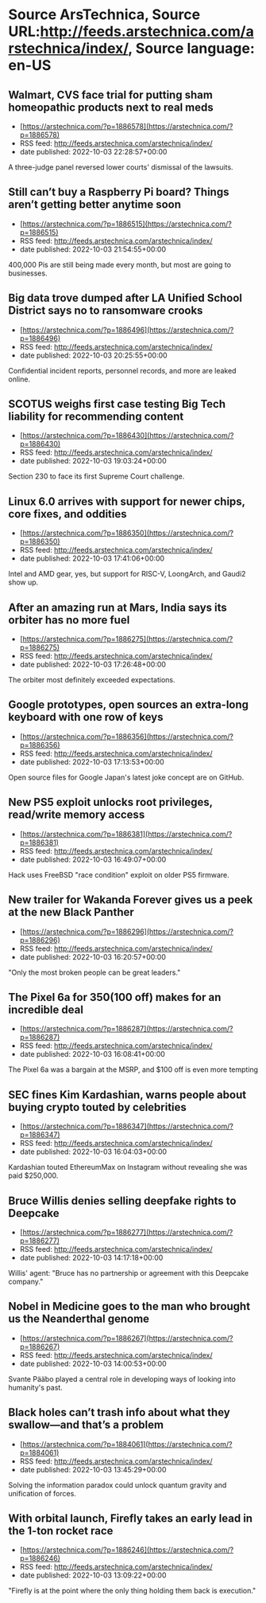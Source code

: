 # Source ArsTechnica, Source URL:http://feeds.arstechnica.com/arstechnica/index/, Source language: en-US

## Walmart, CVS face trial for putting sham homeopathic products next to real meds
 - [https://arstechnica.com/?p=1886578](https://arstechnica.com/?p=1886578)
 - RSS feed: http://feeds.arstechnica.com/arstechnica/index/
 - date published: 2022-10-03 22:28:57+00:00

A three-judge panel reversed lower courts' dismissal of the lawsuits.

## Still can’t buy a Raspberry Pi board? Things aren’t getting better anytime soon
 - [https://arstechnica.com/?p=1886515](https://arstechnica.com/?p=1886515)
 - RSS feed: http://feeds.arstechnica.com/arstechnica/index/
 - date published: 2022-10-03 21:54:55+00:00

400,000 Pis are still being made every month, but most are going to businesses.

## Big data trove dumped after LA Unified School District says no to ransomware crooks
 - [https://arstechnica.com/?p=1886496](https://arstechnica.com/?p=1886496)
 - RSS feed: http://feeds.arstechnica.com/arstechnica/index/
 - date published: 2022-10-03 20:25:55+00:00

Confidential incident reports, personnel records, and more are leaked online.

## SCOTUS weighs first case testing Big Tech liability for recommending content
 - [https://arstechnica.com/?p=1886430](https://arstechnica.com/?p=1886430)
 - RSS feed: http://feeds.arstechnica.com/arstechnica/index/
 - date published: 2022-10-03 19:03:24+00:00

Section 230 to face its first Supreme Court challenge.

## Linux 6.0 arrives with support for newer chips, core fixes, and oddities
 - [https://arstechnica.com/?p=1886350](https://arstechnica.com/?p=1886350)
 - RSS feed: http://feeds.arstechnica.com/arstechnica/index/
 - date published: 2022-10-03 17:41:06+00:00

Intel and AMD gear, yes, but support for RISC-V, LoongArch, and Gaudi2 show up.

## After an amazing run at Mars, India says its orbiter has no more fuel
 - [https://arstechnica.com/?p=1886275](https://arstechnica.com/?p=1886275)
 - RSS feed: http://feeds.arstechnica.com/arstechnica/index/
 - date published: 2022-10-03 17:26:48+00:00

The orbiter most definitely exceeded expectations.

## Google prototypes, open sources an extra-long keyboard with one row of keys
 - [https://arstechnica.com/?p=1886356](https://arstechnica.com/?p=1886356)
 - RSS feed: http://feeds.arstechnica.com/arstechnica/index/
 - date published: 2022-10-03 17:13:53+00:00

Open source files for Google Japan's latest joke concept are on GitHub.

## New PS5 exploit unlocks root privileges, read/write memory access
 - [https://arstechnica.com/?p=1886381](https://arstechnica.com/?p=1886381)
 - RSS feed: http://feeds.arstechnica.com/arstechnica/index/
 - date published: 2022-10-03 16:49:07+00:00

Hack uses FreeBSD "race condition" exploit on older PS5 firmware.

## New trailer for Wakanda Forever gives us a peek at the new Black Panther
 - [https://arstechnica.com/?p=1886296](https://arstechnica.com/?p=1886296)
 - RSS feed: http://feeds.arstechnica.com/arstechnica/index/
 - date published: 2022-10-03 16:20:57+00:00

"Only the most broken people can be great leaders."

## The Pixel 6a for $350 ($100 off) makes for an incredible deal
 - [https://arstechnica.com/?p=1886287](https://arstechnica.com/?p=1886287)
 - RSS feed: http://feeds.arstechnica.com/arstechnica/index/
 - date published: 2022-10-03 16:08:41+00:00

The Pixel 6a was a bargain at the MSRP, and $100 off is even more tempting

## SEC fines Kim Kardashian, warns people about buying crypto touted by celebrities
 - [https://arstechnica.com/?p=1886347](https://arstechnica.com/?p=1886347)
 - RSS feed: http://feeds.arstechnica.com/arstechnica/index/
 - date published: 2022-10-03 16:04:03+00:00

Kardashian touted EthereumMax on Instagram without revealing she was paid $250,000.

## Bruce Willis denies selling deepfake rights to Deepcake
 - [https://arstechnica.com/?p=1886277](https://arstechnica.com/?p=1886277)
 - RSS feed: http://feeds.arstechnica.com/arstechnica/index/
 - date published: 2022-10-03 14:17:18+00:00

Willis' agent: "Bruce has no partnership or agreement with this Deepcake company."

## Nobel in Medicine goes to the man who brought us the Neanderthal genome
 - [https://arstechnica.com/?p=1886267](https://arstechnica.com/?p=1886267)
 - RSS feed: http://feeds.arstechnica.com/arstechnica/index/
 - date published: 2022-10-03 14:00:53+00:00

Svante Pääbo played a central role in developing ways of looking into humanity's past.

## Black holes can’t trash info about what they swallow—and that’s a problem
 - [https://arstechnica.com/?p=1884061](https://arstechnica.com/?p=1884061)
 - RSS feed: http://feeds.arstechnica.com/arstechnica/index/
 - date published: 2022-10-03 13:45:29+00:00

Solving the information paradox could unlock quantum gravity and unification of forces.

## With orbital launch, Firefly takes an early lead in the 1-ton rocket race
 - [https://arstechnica.com/?p=1886246](https://arstechnica.com/?p=1886246)
 - RSS feed: http://feeds.arstechnica.com/arstechnica/index/
 - date published: 2022-10-03 13:09:22+00:00

"Firefly is at the point where the only thing holding them back is execution."
